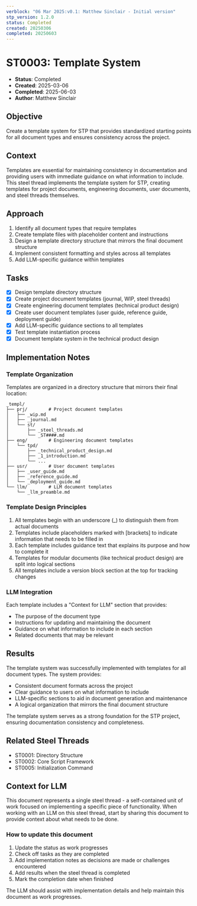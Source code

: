 ```yaml
---
verblock: "06 Mar 2025:v0.1: Matthew Sinclair - Initial version"
stp_version: 1.2.0
status: Completed
created: 20250306
completed: 20250603
---
```

# ST0003: Template System

- **Status**: Completed
- **Created**: 2025-03-06
- **Completed**: 2025-06-03
- **Author**: Matthew Sinclair

## Objective

Create a template system for STP that provides standardized starting points for all document types and ensures consistency across the project.

## Context

Templates are essential for maintaining consistency in documentation and providing users with immediate guidance on what information to include. This steel thread implements the template system for STP, creating templates for project documents, engineering documents, user documents, and steel threads themselves.

## Approach

1. Identify all document types that require templates
2. Create template files with placeholder content and instructions
3. Design a template directory structure that mirrors the final document structure
4. Implement consistent formatting and styles across all templates
5. Add LLM-specific guidance within templates

## Tasks

- [x] Design template directory structure
- [x] Create project document templates (journal, WIP, steel threads)
- [x] Create engineering document templates (technical product design)
- [x] Create user document templates (user guide, reference guide, deployment guide)
- [x] Add LLM-specific guidance sections to all templates
- [x] Test template instantiation process
- [x] Document template system in the technical product design

## Implementation Notes

### Template Organization

Templates are organized in a directory structure that mirrors their final location:

```
_templ/
├── prj/        # Project document templates
│   ├── _wip.md
│   ├── _journal.md
│   └── st/
│       ├── _steel_threads.md
│       └── _ST####.md
├── eng/        # Engineering document templates
│   └── tpd/
│       ├── _technical_product_design.md
│       ├── _1_introduction.md
│       └── ...
├── usr/        # User document templates
│   ├── _user_guide.md
│   ├── _reference_guide.md
│   └── _deployment_guide.md
└── llm/        # LLM document templates
    └── _llm_preamble.md
```

### Template Design Principles

1. All templates begin with an underscore (_) to distinguish them from actual documents
2. Templates include placeholders marked with [brackets] to indicate information that needs to be filled in
3. Each template includes guidance text that explains its purpose and how to complete it
4. Templates for modular documents (like technical product design) are split into logical sections
5. All templates include a version block section at the top for tracking changes

### LLM Integration

Each template includes a "Context for LLM" section that provides:
- The purpose of the document type
- Instructions for updating and maintaining the document
- Guidance on what information to include in each section
- Related documents that may be relevant

## Results

The template system was successfully implemented with templates for all document types. The system provides:

- Consistent document formats across the project
- Clear guidance to users on what information to include
- LLM-specific sections to aid in document generation and maintenance
- A logical organization that mirrors the final document structure

The template system serves as a strong foundation for the STP project, ensuring documentation consistency and completeness.

## Related Steel Threads

- ST0001: Directory Structure
- ST0002: Core Script Framework
- ST0005: Initialization Command

## Context for LLM

This document represents a single steel thread - a self-contained unit of work focused on implementing a specific piece of functionality. When working with an LLM on this steel thread, start by sharing this document to provide context about what needs to be done.

### How to update this document

1. Update the status as work progresses
2. Check off tasks as they are completed
3. Add implementation notes as decisions are made or challenges encountered
4. Add results when the steel thread is completed
5. Mark the completion date when finished

The LLM should assist with implementation details and help maintain this document as work progresses.
